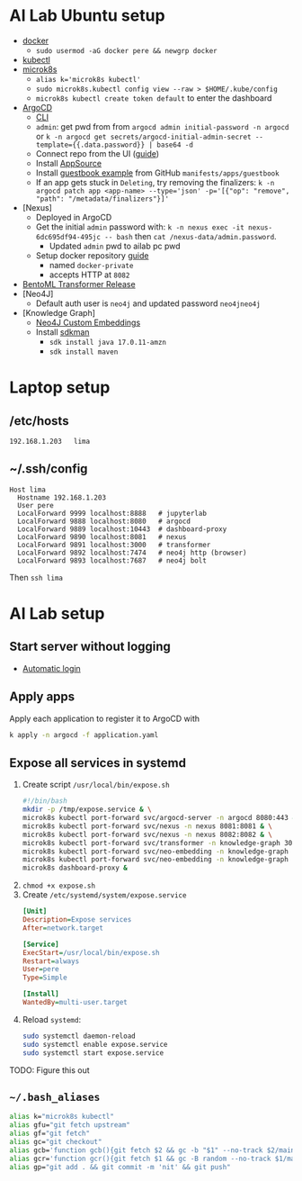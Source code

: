 # AI Lab Ubuntu setup

- [docker](https://docs.docker.com/engine/install/ubuntu/)
  - `sudo usermod -aG docker pere && newgrp docker`
- [kubectl](https://kubernetes.io/docs/tasks/tools/install-kubectl-linux/)
- [microk8s](https://microk8s.io/)
  - `alias k='microk8s kubectl'`
  - `sudo microk8s.kubectl config view --raw > $HOME/.kube/config`
  - `microk8s kubectl create token default` to enter the dashboard
- [ArgoCD](https://argo-cd.readthedocs.io/en/stable/getting_started/)
  - [CLI](https://argo-cd.readthedocs.io/en/stable/cli_installation/)
  - `admin`:  get pwd from from `argocd admin initial-password -n argocd` or `k -n argocd get secrets/argocd-initial-admin-secret --template={{.data.password}} | base64 -d`
  - Connect repo from the UI ([guide](https://www.webagesolutions.com/blog/deploy-an-application-using-argocd))
  - Install [AppSource](https://blog.argoproj.io/introducing-the-appsource-controller-for-argocd-52f21d28d643)
  - Install [guestbook example](https://argo-cd.readthedocs.io/en/stable/getting_started/) from GitHub `manifests/apps/guestbook`
  - If an app gets stuck in `Deleting`, try removing the finalizers: `k -n argocd patch app <app-name> --type='json' -p='[{"op": "remove", "path": "/metadata/finalizers"}]'`
- [Nexus]
  - Deployed in ArgoCD
  - Get the initial `admin` password with: `k -n nexus exec -it nexus-6dc695df94-495jc -- bash` then `cat /nexus-data/admin.password`.
    - Updated `admin` pwd to ailab pc pwd
  - Setup docker repository [guide](https://medium.com/codemonday/setup-nexus-oss-on-docker-as-docker-registry-for-learning-748c23f0b951)
    - named `docker-private`
    - accepts HTTP at `8082`
- [BentoML Transformer Release](knowledge_graph/README.md)
- [Neo4J]
  - Default auth user is `neo4j` and updated password `neo4jneo4j`
- [Knowledge Graph]
  - [Neo4J Custom Embeddings](knowledge_graph/README.md)
  - Install [sdkman](https://sdkman.io/install)
    - `sdk install java 17.0.11-amzn`
    - `sdk install maven`

# Laptop setup

## /etc/hosts

```
192.168.1.203   lima
```

## ~/.ssh/config

```
Host lima
  Hostname 192.168.1.203
  User pere
  LocalForward 9999 localhost:8888   # jupyterlab
  LocalForward 9888 localhost:8080   # argocd
  LocalForward 9889 localhost:10443  # dashboard-proxy
  LocalForward 9890 localhost:8081   # nexus
  LocalForward 9891 localhost:3000   # transformer
  LocalForward 9892 localhost:7474   # neo4j http (browser)
  LocalForward 9893 localhost:7687   # neo4j bolt
```

Then `ssh lima`

# AI Lab setup

## Start server without logging

- [Automatic login](https://ostechnix.com/ubuntu-automatic-login/)

## Apply apps

Apply each application to register it to ArgoCD with

```bash
k apply -n argocd -f application.yaml
```

## Expose all services in systemd

1. Create script `/usr/local/bin/expose.sh`
   ```bash
   #!/bin/bash
   mkdir -p /tmp/expose.service & \
   microk8s kubectl port-forward svc/argocd-server -n argocd 8080:443 & \
   microk8s kubectl port-forward svc/nexus -n nexus 8081:8081 & \
   microk8s kubectl port-forward svc/nexus -n nexus 8082:8082 & \
   microk8s kubectl port-forward svc/transformer -n knowledge-graph 3000:3000 & \
   microk8s kubectl port-forward svc/neo-embedding -n knowledge-graph 7474:7474 & \
   microk8s kubectl port-forward svc/neo-embedding -n knowledge-graph 7687:7687 & \
   microk8s dashboard-proxy &
   ```
2. `chmod +x expose.sh`
3. Create `/etc/systemd/system/expose.service`
   ```ini
   [Unit]
   Description=Expose services
   After=network.target

   [Service]
   ExecStart=/usr/local/bin/expose.sh
   Restart=always
   User=pere
   Type=Simple

   [Install]
   WantedBy=multi-user.target
   ```
4. Reload `systemd`:
    ```bash
    sudo systemctl daemon-reload
    sudo systemctl enable expose.service
    sudo systemctl start expose.service
    ```

TODO: Figure this out

## `~/.bash_aliases`

```bash
alias k="microk8s kubectl"
alias gfu="git fetch upstream"
alias gf="git fetch"
alias gc="git checkout"
alias gcb='function gcb(){git fetch $2 && gc -b "$1" --no-track $2/main};gcb'
alias gcr='function gcr(){git fetch $1 && gc -B random --no-track $1/main};gcr'
alias gp="git add . && git commit -m 'nit' && git push"
```